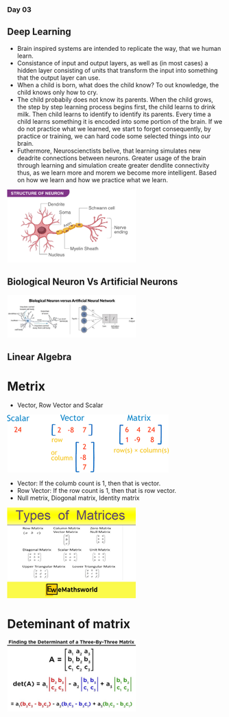 ### Day 03
## Deep Learning
- Brain inspired systems are intended to replicate the way, that we human learn. 
- Consistance of input and output layers, as well as (in most cases) a hidden layer consisting of units that transform the input into something that the output layer can use.
- When a child is born, what does the child know? To out knowledge, the child knows only how to cry. 
- The child probabily does not know its parents. When the child grows, the step by step learning process begins first, the child learns to drink milk. Then child learns to identify to identify its parents. Every time a child learns something it is encoded into some portion of the brain. If we do not practice what we learned, we start to forget consequently, by practice or training, we can hard code some selected things into our brain. 
- Futhermore, Neuroscienctists belive, that learning simulates new deadrite connections between neurons. Greater usage of the brain through learning and simulation create greater dendlite connectivity thus, as we learn more and morem we become more intelligent. Based on how we learn and how we practice what we learn.

<img src="IMG/STRUCTURE-OF-NEURON.png" alt="STRUCTURE-OF-NEURON" width= 300px>

## Biological Neuron Vs Artificial Neurons

<img src="IMG/Biological-Neuron-versus-Artificial-Neural-Network.png" alt="Biological-Neuron-versus-Artificial-Neural-Network" width= 300px>

## Linear Algebra
# Metrix
- Vector, Row Vector and Scalar
<img src="IMG/Vector-matrix.png">

- Vector: If the columb count is 1, then that is vector.
- Row Vector: If the row count is 1, then that is row vector.
- Null metrix, Diogonal matrix, Identity matrix
<img src="IMG/Type-of-matrix.jpg" alt="type-of-matrix" width=300px>

# Deteminant of matrix

<img src="IMG/determinand-of-matrix.jpg" alt="determinand-of-matrix" width= 300px>



